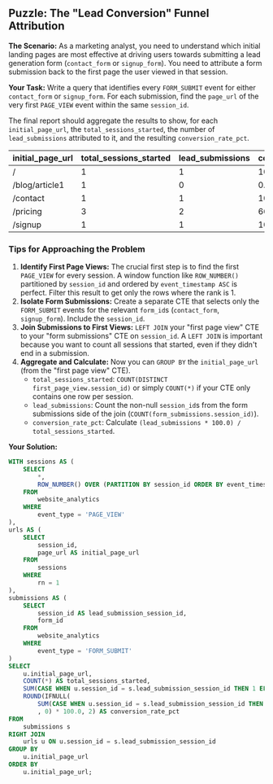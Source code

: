 ## Puzzle: The "Lead Conversion" Funnel Attribution

**The Scenario:** As a marketing analyst, you need to understand which initial landing pages are most effective at driving users towards submitting a lead generation form (`contact_form` or `signup_form`). You need to attribute a form submission back to the first page the user viewed in that session.

**Your Task:** Write a query that identifies every `FORM_SUBMIT` event for either `contact_form` or `signup_form`. For each submission, find the `page_url` of the very first `PAGE_VIEW` event within the same `session_id`.

The final report should aggregate the results to show, for each `initial_page_url`, the `total_sessions_started`, the number of `lead_submissions` attributed to it, and the resulting `conversion_rate_pct`.

| **initial_page_url** | **total_sessions_started** | **lead_submissions** | **conversion_rate_pct** |
| -------------------------- | -------------------------------- | -------------------------- | ----------------------------- |
| /                          | 1                                | 1                          | 100.00                        |
| /blog/article1             | 1                                | 0                          | 0.00                          |
| /contact                   | 1                                | 1                          | 100.00                        |
| /pricing                   | 3                                | 2                          | 66.67                         |
| /signup                    | 1                                | 1                          | 100.00                        |

### Tips for Approaching the Problem

1. **Identify First Page Views:** The crucial first step is to find the first `PAGE_VIEW` for every session. A window function like `ROW_NUMBER()` partitioned by `session_id` and ordered by `event_timestamp ASC` is perfect. Filter this result to get only the rows where the rank is 1.
2. **Isolate Form Submissions:** Create a separate CTE that selects only the `FORM_SUBMIT` events for the relevant `form_id`s (`contact_form`, `signup_form`). Include the `session_id`.
3. **Join Submissions to First Views:** `LEFT JOIN` your "first page view" CTE to your "form submissions" CTE on `session_id`. A `LEFT JOIN` is important because you want to count all sessions that started, even if they didn't end in a submission.
4. **Aggregate and Calculate:** Now you can `GROUP BY` the `initial_page_url` (from the "first page view" CTE).
   * `total_sessions_started`: `COUNT(DISTINCT first_page_view.session_id)` or simply `COUNT(*)` if your CTE only contains one row per session.
   * `lead_submissions`: Count the non-null `session_id`s from the form submissions side of the join (`COUNT(form_submissions.session_id)`).
   * `conversion_rate_pct`: Calculate `(lead_submissions * 100.0) / total_sessions_started`.

**Your Solution:**

```sql
WITH sessions AS (
	SELECT
		*,
		ROW_NUMBER() OVER (PARTITION BY session_id ORDER BY event_timestamp) AS rn
	FROM
		website_analytics
	WHERE
		event_type = 'PAGE_VIEW'
),
urls AS (
	SELECT
		session_id,
		page_url AS initial_page_url
	FROM
		sessions
	WHERE
	    rn = 1
),
submissions AS (
	SELECT
		session_id AS lead_submission_session_id,
		form_id
	FROM
		website_analytics
	WHERE
		event_type = 'FORM_SUBMIT'
)
SELECT
	u.initial_page_url,
	COUNT(*) AS total_sessions_started,
	SUM(CASE WHEN u.session_id = s.lead_submission_session_id THEN 1 ELSE 0 END) AS lead_submission,
	ROUND(IFNULL(
		SUM(CASE WHEN u.session_id = s.lead_submission_session_id THEN 1 ELSE 0 END) / COUNT(*)
		, 0) * 100.0, 2) AS conversion_rate_pct
FROM
	submissions s
RIGHT JOIN
	urls u ON u.session_id = s.lead_submission_session_id
GROUP BY
	u.initial_page_url
ORDER BY
	u.initial_page_url;
```

